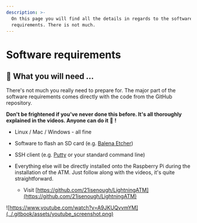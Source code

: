 ```yaml
---
description: >-
  On this page you will find all the details in regards to the software
  requirements. There is not much.
---
```


# Software requirements

## 🔨 What you will need ...

There's not much you really need to prepare for. The major part of the software requirements comes directly with the code from the GitHub repository.

**Don't be frightened if you've never done this before. It's all thoroughly explained in the videos. Anyone can do it** 🤩 **!**

* Linux / Mac / Windows - all fine
* Software to flash an SD card \(e.g. [Balena Etcher](https://www.balena.io/etcher/)\)
* SSH client \(e.g. [Putty](https://putty.org/) or your standard command line\)



* Everything else will be directly installed onto the Raspberry Pi during the installation of the ATM. Just follow along with the videos, it's quite straightforward. 
  * Visit [https://github.com/21isenough/LightningATM](https://github.com/21isenough/LightningATM) 

![https://www.youtube.com/watch?v=A9JKUQvvmYM](../.gitbook/assets/youtube_screenshot.png)

